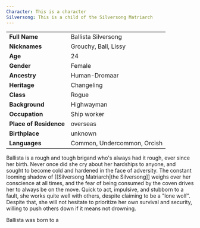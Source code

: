 ```yaml
---
Character: This is a character
Silversong: This is a child of the Silversong Matriarch
---
```

|                        |                             |
| :--------------------- | :-------------------------- |
| **Full Name**          | Ballista Silversong         |
| **Nicknames**          | Grouchy, Ball, Lissy        |
| **Age**                | 24                          |
| **Gender**             | Female                      |
| **Ancestry**           | Human-Dromaar               |
| **Heritage**           | Changeling                  |
| **Class**              | Rogue                       |
| **Background**         | Highwayman                  |
| **Occupation**         | Ship worker                 |
| **Place of Residence** | overseas                    |
| **Birthplace**         | unknown                     |
| **Languages**          | Common, Undercommon, Orcish |

Ballista is a rough and tough brigand who's always had it rough, ever since her birth. Never once did she cry about her hardships to anyone, and sought to become cold and hardened in the face of adversity. The constant looming shadow of [[Silversong Matriarch|the Silversong]] weighs over her conscience at all times, and the fear of being consumed by the coven drives her to always be on the move. Quick to act, impulsive, and stubborn to a fault, she works quite well with others, despite claiming to be a "lone wolf". Despite that, she will not hesitate to prioritize her own survival and security, willing to push others down if it means not drowning.

Ballista was born to a